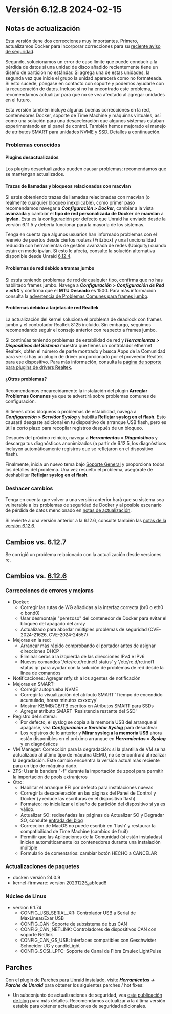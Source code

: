 # Versión 6.12.8 2024-02-15

## Notas de actualización

Esta versión tiene dos correcciones muy importantes. Primero, actualizamos Docker para incorporar correcciones para su
[reciente aviso de seguridad](https://www.docker.com/blog/docker-security-advisory-multiple-vulnerabilities-in-runc-buildkit-and-moby/).

Segundo, solucionamos un error de caso límite que puede conducir a la pérdida de datos si una unidad de disco añadido recientemente tiene un diseño de partición no estándar. Si agrega una de estas unidades, la segunda vez que inicie el grupo la unidad aparecerá como no formateada. Si esto sucede,
póngase en contacto con soporte y podemos ayudarle con la recuperación de datos. Incluso si no ha encontrado este problema, recomendamos actualizar
para que no se vea afectado al agregar unidades en el futuro.

Esta versión también incluye algunas buenas correcciones en la red, contenedores Docker, soporte de Time Machine y máquinas virtuales, así como una solución para una
desaceleración que algunos sistemas estaban experimentando en el panel de control. También hemos mejorado el manejo de atributos SMART para unidades NVME y SSD.
Detalles a continuación.

### Problemas conocidos

#### Plugins desactualizados

Los plugins desactualizados pueden causar problemas; recomendamos que se mantengan actualizados.

#### Trazas de llamadas y bloqueos relacionados con macvlan

Si estás obteniendo trazas de llamadas relacionadas con macvlan (o realmente cualquier bloqueo inexplicable), como primer paso recomendamos navegar a _**Configuración > Docker**_, cambiar a la vista **avanzada** y cambiar el **tipo de red personalizada de Docker** de **macvlan** a **ipvlan**. Esta es la configuración por defecto que Unraid ha enviado desde la versión 6.11.5 y debería funcionar para la mayoría de los sistemas.

Tenga en cuenta que algunos usuarios han informado problemas con el reenvío de puertos desde ciertos routers (Fritzbox) y una funcionalidad reducida con herramientas de gestión avanzada de redes (Ubiquity) cuando están en modo ipvlan. Si esto le afecta, consulte la solución alternativa disponible desde Unraid [6.12.4](6.12.4.md#fix-for-macvlan-call-traces).

#### Problemas de red debido a tramas jumbo

Si estás teniendo problemas de red de cualquier tipo, confirma que no has habilitado frames jumbo. Navega a _**Configuración > Configuración de Red > eth0**_ y confirma que el **MTU Deseado** es 1500. Para más información consulta la [advertencia de Problemas Comunes para frames jumbo](https://forums.unraid.net/topic/120220-fix-common-problems-more-information/page/2/#comment-1167702).

#### Problemas debido a tarjetas de red Realtek

La actualización del kernel soluciona el problema de deadlock con frames jumbo y el controlador Realtek 8125 incluido. Sin embargo, seguimos recomendando seguir el consejo anterior con respecto a frames jumbo.

Si continúas teniendo problemas de estabilidad de red y _**Herramientas > Dispositivos del Sistema**_ muestra que tienes un controlador ethernet Realtek, obtén el número de parte mostrado y busca Apps de la Comunidad para ver si hay un plugin de driver proporcionado por el proveedor Realtek para ese dispositivo. Para más información, consulta la [página de soporte para plugins de drivers Realtek](https://forums.unraid.net/topic/141349-plugin-realtek-r8125-r8168-and-r81526-drivers/).

#### ¿Otros problemas?

Recomendamos encarecidamente la instalación del plugin **Arreglar Problemas Comunes** ya que te advertirá sobre problemas comunes de configuración.

Si tienes otros bloqueos o problemas de estabilidad, navega a _**Configuración > Servidor Syslog**_ y habilita **Reflejar syslog en el flash**. Esto causará desgaste adicional en tu dispositivo de arranque USB flash, pero es útil a corto plazo para recopilar registros después de un bloqueo.

Después del próximo reinicio, navega a _**Herramientas > Diagnósticos**_ y descarga tus diagnósticos anonimizados (a partir de 6.12.5, los diagnósticos incluyen automáticamente registros que se reflejaron en el dispositivo flash).

Finalmente, inicia un nuevo tema bajo [Soporte General](https://forums.unraid.net/forum/55-general-support/) y proporciona todos los detalles del problema. Una vez resuelto el problema, asegúrate de deshabilitar **Reflejar syslog en el flash**.

### Deshacer cambios

Tenga en cuenta que volver a una versión anterior hará que su sistema sea vulnerable a los problemas de seguridad de Docker y al posible escenario de pérdida de datos mencionado en [notas de actualización](#upgrade-notes).

Si revierte a una versión anterior a la 6.12.6, consulte también las [notas de la versión 6.12.6](6.12.6.md#rolling-back).

## Cambios vs. 6.12.7

Se corrigió un problema relacionado con la actualización desde versiones rc.

## Cambios vs. [6.12.6](6.12.6.md)

### Correcciones de errores y mejoras

- Docker:
  - Corregir las rutas de WG añadidas a la interfaz correcta (br0 o eth0 o bond0)
  - Usar desmontaje "perezoso" del contenedor de Docker para evitar el bloqueo del apagado del array
  - Actualizado para abordar múltiples problemas de seguridad (CVE-2024-21626, CVE-2024-24557)
- Mejoras en la red:
  - Arrancar más rápido comprobando el portador antes de asignar direcciones DHCP
  - Eliminar ceros a la izquierda de las direcciones IPv4 e IPv6
  - Nuevos comandos '/etc/rc.d/rc.inet1 status' y '/etc/rc.d/rc.inet1 status ip' para ayudar con la solución de problemas de red desde la línea de comandos
- Notificaciones: Agregar ntfy.sh a los agentes de notificación
- Mejoras en SMART:
  - Corregir autoprueba NVME
  - Corregir la visualización del atributo SMART 'Tiempo de encendido acumulado, horas:minutos xxxxx:yy'
  - Mostrar KB/MB/GB/TB escritos en Atributos SMART para SSDs
  - Agregar atributo SMART 'Resistencia restante del SSD'
- Registro del sistema:
  - Por defecto, el syslog se copia a la memoria USB del arranque al apagarse, vea _**Configuración > Servidor Syslog**_ para desactivar
  - Los registros de lo anterior y **Mirar syslog a la memoria USB** ahora están disponibles en el próximo arranque en _**Herramientas > Syslog**_ y en diagnósticos
- VM Manager: Corrección para la degradación: si la plantilla de VM se ha actualizado al último tipo de máquina QEMU, no se encontrará al realizar la degradación. Este cambio encuentra la versión actual más reciente para un tipo de máquina dado.
- ZFS: Usar la bandera "-f" durante la importación de zpool para permitir la importación de pools extranjeros
- Otro:
  - Habilitar el arranque EFI por defecto para instalaciones nuevas
  - Corregir la desaceleración en las páginas del Panel de Control y Docker (y reduce las escrituras en el dispositivo flash)
  - Formateo: no inicializar el diseño de partición del dispositivo si ya es válido.
  - Actualizar SO: rediseñadas las páginas de Actualizar SO y Degradar SO, consulte [entrada del blog](https://unraid.net/blog/new-update-os-tool)
  - Corrección de MacOS no puede escribir en 'flash' y restaurar la compatibilidad de Time Machine (cambios de fruit)
  - Permitir que las Aplicaciones de la Comunidad (si están instaladas) inicien automáticamente los contenedores durante una instalación múltiple
  - Formulario de comentarios: cambiar botón HECHO a CANCELAR

### Actualizaciones de paquetes

- docker: versión 24.0.9
- kernel-firmware: versión 20231226\_abfcad8

### Núcleo de Linux

- versión 6.1.74
  - CONFIG\_USB\_SERIAL\_XR: Controlador USB a Serial de MaxLinear/Exar USB
  - CONFIG\_CAN: Soporte de subsistema de bus CAN
  - CONFIG\_CAN\_NETLINK: Controladores de dispositivos CAN con soporte Netlink
  - CONFIG\_CAN\_GS\_USB: Interfaces compatibles con Geschwister Schneider UG y candleLight
  - CONFIG\_SCSI\_LPFC: Soporte de Canal de Fibra Emulex LightPulse

## Parches

Con el [plugin de Parches para Unraid](https://forums.unraid.net/topic/185560-unraid-patch-plugin/) instalado, visite _**Herramientas → Parche de Unraid**_ para obtener los siguientes parches / hot fixes:

- Un subconjunto de actualizaciones de seguridad, vea [esta publicación de blog](https://unraid.net/blog/cvd) para más detalles. Recomendamos actualizar a la última versión estable para obtener actualizaciones de seguridad adicionales.
